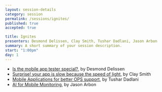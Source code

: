 ```yaml
---
layout: session-details
category: session
permalink: /sessions/ignites/
published: true
accepted: true

title: Ignites
presenters: Desmond Delissen, Clay Smith, Tushar Dadlani, Jason Arbon
summary: A short summary of your session description.
start: "1:00pm"
day: 1
---
```


* [Is the mobile app tester special?](http://www.slideshare.net/MobileDeliveryDays/ignite-is-the-mobile-app-tester-special), by Desmond Delissen
* [Surprise! your app is slow because the speed of light](http://www.slideshare.net/MobileDeliveryDays/ignite-surprise-your-app-is-slow-because-the-speed-of-light), by Clay Smith 
* [Mobile Applications for better OPS support](http://www.slideshare.net/MobileDeliveryDays/ignite-mobile-applications-for-better-ops-support), by Tushar Dadlani 
* [AI for Mobile Monitoring](http://www.slideshare.net/MobileDeliveryDays/ai-for-mobile-monitoring), by Jason Arbon 
